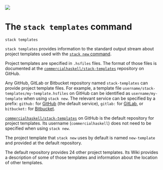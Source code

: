 <div class="hidden-warning"><a href="https://docs.haskellstack.org/"><img src="https://cdn.jsdelivr.net/gh/commercialhaskell/stack/doc/img/hidden-warning.svg"></a></div>

# The `stack templates` command

~~~text
stack templates
~~~

`stack templates` provides information to the standard output stream about
project templates used with the [`stack new` command](new_command.md).

Project templates are specified in `.hsfiles` files. The format of those files
is documented at the
[`commercialhaskell/stack-templates`](https://github.com/commercialhaskell/stack-templates#project-template-format)
repository on GitHub.

Any GitHub, GitLab or Bitbucket repository named `stack-templates` can provide
project template files. For example, a template file
`username/stack-templates/my-template.hsfiles` on GitHub can be identified as
`username/my-template` when using `stack new`. The relevant service can be
specified by a prefix: `github:` for [GitHub](https://github.com/) (the default
service), `gitlab:` for [GitLab](https://gitlab.com), or `bitbucket:` for
[Bitbucket](https://bitbucket.com).

[`commercialhaskell/stack-templates`](https://github.com/commercialhaskell/stack-templates#project-template-format)
on GitHub is the default repository for project templates. Its username
(`commercialhaskell`) does not need to be specified when using `stack new`.

The project template that `stack new` uses by default is named `new-template`
and provided at the default repository.

The default repository provides 24 other project templates. Its Wiki provides
a description of some of those templates and information about the location of
other templates.
